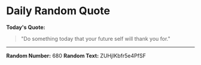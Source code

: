 # Daily Random Quote

**Today's Quote:**
> "Do something today that your future self will thank you for."

---

**Random Number:** 680
**Random Text:** ZUHjIKbfr5e4PfSF
